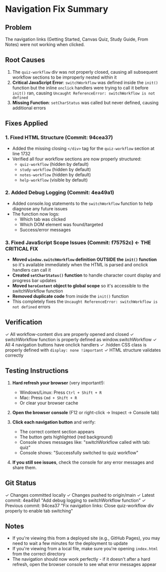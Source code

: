 # Navigation Fix Summary

## Problem
The navigation links (Getting Started, Canvas Quiz, Study Guide, From Notes) were not working when clicked.

## Root Causes
1. The `quiz-workflow` div was not properly closed, causing all subsequent workflow sections to be improperly nested within it
2. **Critical JavaScript Error**: `switchWorkflow` was defined inside the `init()` function but the inline `onclick` handlers were trying to call it before `init()` ran, causing `Uncaught ReferenceError: switchWorkflow is not defined`
3. **Missing Function**: `setCharStatus` was called but never defined, causing additional errors

## Fixes Applied

### 1. Fixed HTML Structure (Commit: 94cea37)
- Added the missing closing `</div>` tag for the `quiz-workflow` section at line 1732
- Verified all four workflow sections are now properly structured:
  - `quiz-workflow` (hidden by default)
  - `study-workflow` (hidden by default)
  - `notes-workflow` (hidden by default)
  - `help-workflow` (visible by default)

### 2. Added Debug Logging (Commit: 4ea49a1)
- Added console.log statements to the `switchWorkflow` function to help diagnose any future issues
- The function now logs:
  - Which tab was clicked
  - Which DOM element was found/targeted
  - Success/error messages

### 3. Fixed JavaScript Scope Issues (Commit: f75752c) **← THE CRITICAL FIX**
- **Moved `window.switchWorkflow` definition OUTSIDE the `init()` function** so it's available immediately when the HTML is parsed and onclick handlers can call it
- **Created `setCharStatus()` function** to handle character count display and progress bar updates
- **Moved `heroContent` object to global scope** so it's accessible to the switchWorkflow function
- **Removed duplicate code** from inside the `init()` function
- This completely fixes the `Uncaught ReferenceError: switchWorkflow is not defined` errors

## Verification
✓ All workflow-content divs are properly opened and closed
✓ switchWorkflow function is properly defined as window.switchWorkflow
✓ All 4 navigation buttons have onclick handlers
✓ .hidden CSS class is properly defined with `display: none !important`
✓ HTML structure validates correctly

## Testing Instructions
1. **Hard refresh your browser** (very important!):
   - Windows/Linux: Press `Ctrl + Shift + R`
   - Mac: Press `Cmd + Shift + R`
   - Or clear your browser cache

2. **Open the browser console** (F12 or right-click → Inspect → Console tab)

3. **Click each navigation button** and verify:
   - The correct content section appears
   - The button gets highlighted (red background)
   - Console shows messages like: "switchWorkflow called with tab: quiz"
   - Console shows: "Successfully switched to quiz workflow"

4. **If you still see issues**, check the console for any error messages and share them.

## Git Status
✓ Changes committed locally
✓ Changes pushed to origin/main
✓ Latest commit: 4ea49a1 "Add debug logging to switchWorkflow function"
✓ Previous commit: 94cea37 "Fix navigation links: Close quiz-workflow div properly to enable tab switching"

## Notes
- If you're viewing this from a deployed site (e.g., GitHub Pages), you may need to wait a few minutes for the deployment to update
- If you're viewing from a local file, make sure you're opening `index.html` from the correct directory
- The navigation should now work perfectly - if it doesn't after a hard refresh, open the browser console to see what error messages appear

